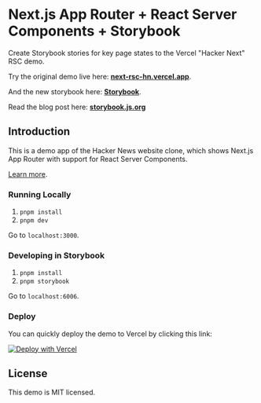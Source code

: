 # Next.js App Router + React Server Components + Storybook

Create Storybook stories for key page states to the Vercel "Hacker Next" RSC demo.

Try the original demo live here: [**next-rsc-hn.vercel.app**](https://next-rsc-hn.vercel.app).

And the new storybook here: [**Storybook**](https://65977098b1fd8a145e3eb514-aicwtmzgpd.chromatic.com).

Read the blog post here: [**storybook.js.org**](https://storybook.js.org/blog/build-a-nextjs-app-with-rsc-msw-storybook/)

## Introduction

This is a demo app of the Hacker News website clone, which shows Next.js App Router with support for React Server Components.

[Learn more](https://nextjs.org/docs/getting-started/react-essentials#server-components).

### Running Locally

1. `pnpm install`
2. `pnpm dev`

Go to `localhost:3000`.

### Developing in Storybook

1. `pnpm install`
2. `pnpm storybook`

Go to `localhost:6006`.

### Deploy

You can quickly deploy the demo to Vercel by clicking this link:

[![Deploy with Vercel](https://vercel.com/button)](https://vercel.com/templates/next.js/react-server-components)

## License

This demo is MIT licensed.
